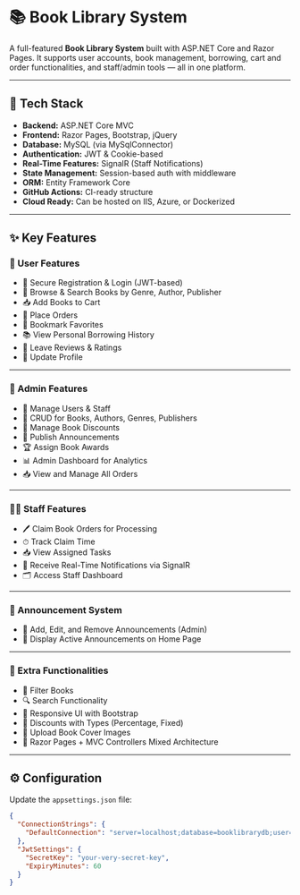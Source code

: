 # 📚 Book Library System

A full-featured **Book Library System** built with ASP.NET Core and Razor Pages. It supports user accounts, book management, borrowing, cart and order functionalities, and staff/admin tools — all in one platform.

---

## 🔧 Tech Stack

- **Backend:** ASP.NET Core MVC
- **Frontend:** Razor Pages, Bootstrap, jQuery
- **Database:** MySQL (via MySqlConnector)
- **Authentication:** JWT & Cookie-based
- **Real-Time Features:** SignalR (Staff Notifications)
- **State Management:** Session-based auth with middleware
- **ORM:** Entity Framework Core
- **GitHub Actions:** CI-ready structure
- **Cloud Ready:** Can be hosted on IIS, Azure, or Dockerized

---

## ✨ Key Features

### 👤 User Features

- 🔐 Secure Registration & Login (JWT-based)
- 📖 Browse & Search Books by Genre, Author, Publisher
- 📥 Add Books to Cart
- 🛒 Place Orders
- 🔖 Bookmark Favorites
- 📚 View Personal Borrowing History
- 📝 Leave Reviews & Ratings
- 👤 Update Profile

---

### 🔧 Admin Features

- 👥 Manage Users & Staff
- 📘 CRUD for Books, Authors, Genres, Publishers
- 🧾 Manage Book Discounts
- 📣 Publish Announcements
- 🏆 Assign Book Awards
- 📊 Admin Dashboard for Analytics
- 📥 View and Manage All Orders

---

### 🧑‍💼 Staff Features

- 🖊️ Claim Book Orders for Processing
- ⏱ Track Claim Time
- 📥 View Assigned Tasks
- 🔔 Receive Real-Time Notifications via SignalR
- 🗂 Access Staff Dashboard

---

### 📢 Announcement System

- 📣 Add, Edit, and Remove Announcements (Admin)
- 📰 Display Active Announcements on Home Page

---

### 🧰 Extra Functionalities

- 📅 Filter Books
- 🔍 Search Functionality
- 🎨 Responsive UI with Bootstrap
- 🎁 Discounts with Types (Percentage, Fixed)
- 📂 Upload Book Cover Images
- 📑 Razor Pages + MVC Controllers Mixed Architecture

---

## ⚙️ Configuration

Update the `appsettings.json` file:

```json
{
  "ConnectionStrings": {
    "DefaultConnection": "server=localhost;database=booklibrarydb;user=root;password=yourpassword;"
  },
  "JwtSettings": {
    "SecretKey": "your-very-secret-key",
    "ExpiryMinutes": 60
  }
}
